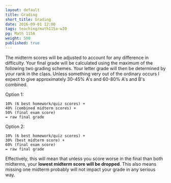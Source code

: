 ```yaml
---
layout: default
title: Grading
short_title: Grading
date: 2016-09-01 12:00
tags: teaching/math115a-w20
pg: Math 115A
weight: 500
published: true
---
```


The midterm scores will be adjusted to account for any difference in difficulty. Your final grade will be calculated using the maximum of the following two grading schemes. Your letter grade will then be determined by your rank in the class. Unless something very out of the ordinary occurs I expect to give approximately 30-45% A's and 60-80% A's and B's combined.

Option 1:

~~~
10% (6 best homework/quiz scores) +
40% (combined midterm scores) +
50% (final exam score)
= raw final grade
~~~

Option 2:

~~~
10% (6 best homework/quiz scores) +
30% (best midterm score) +
60% (final exam score)
= raw final grade
~~~

Effectively, this will mean that unless you score worse in the final than both midterms, your __lowest midterm score will be dropped__. This also means missing one midterm probably will not impact your grade in any serious way.
